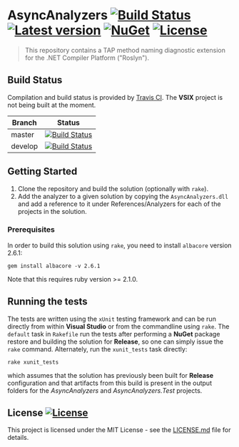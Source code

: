 # AsyncAnalyzers [![Build Status](https://travis-ci.org/holthe/AsyncAnalyzers.svg?branch=master)](https://travis-ci.org/holthe/AsyncAnalyzers) [![Latest version](https://img.shields.io/nuget/v/AsyncAnalyzers.svg)](https://www.nuget.org/packages/AsyncAnalyzers) [![NuGet](https://img.shields.io/nuget/dt/AsyncAnalyzers.svg)](https://www.nuget.org/packages/AsyncAnalyzers) [![License](http://img.shields.io/:license-MIT-red.svg)](LICENSE.md)
> This repository contains a TAP method naming diagnostic extension for the .NET Compiler Platform ("Roslyn").

## Build Status

Compilation and build status is provided by [Travis CI](https://travis-ci.org). The **VSIX** project is not being built at the moment.

Branch|Status
---|---
master|[![Build Status](https://travis-ci.org/holthe/AsyncAnalyzers.svg?branch=master)](https://travis-ci.org/holthe/AsyncAnalyzers)
develop|[![Build Status](https://travis-ci.org/holthe/AsyncAnalyzers.svg?branch=develop)](https://travis-ci.org/holthe/AsyncAnalyzers)

## Getting Started

1. Clone the repository and build the solution (optionally with `rake`).
2. Add the analyzer to a given solution by copying the `AsyncAnalyzers.dll` and add a reference to it under References/Analyzers for each of the projects in the solution.

### Prerequisites

In order to build this solution using `rake`, you need to install `albacore` version 2.6.1:
```
gem install albacore -v 2.6.1
```

Note that this requires ruby version >= 2.1.0.

## Running the tests

The tests are written using the `xUnit` testing framework and can be run directly from within **Visual Studio** or from the commandline using `rake`. The `default` task in `Rakefile` run the tests after performing a **NuGet** package restore and building the solution for **Release**, so one can simply issue the `rake` command. Alternately, run the `xunit_tests` task directly:
```
rake xunit_tests
```

which assumes that the solution has previously been built for **Release** configuration and that artifacts from this build is present in the output folders for the _AsyncAnalyzers_ and _AsyncAnalyzers.Test_ projects.

## License [![License](http://img.shields.io/:license-MIT-red.svg)](LICENSE.md)
This project is licensed under the MIT License - see the [LICENSE.md](LICENSE.md) file for details.

